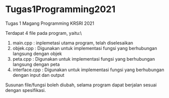 # Tugas1Programming2021
Tugas 1 Magang Programming KRSRI 2021

Terdapat 4 file pada program, yaitu:\
1. main.cpp : inplemetasi utama program, telah diselesaikan
2. objek.cpp : Digunakan untuk implementasi fungsi yang berhubungan langsung dengan objek
3. peta.cpp : Digunakan untuk implementasi fungsi yang berhubungan langsung dengan peta
4. interface.cpp : Digunakan untuk implementasi fungsi yang berhubungan dengan input dan output

Susunan file/fungsi boleh diubah, selama program dapat berjalan sesuai dengan spesifikasi.
